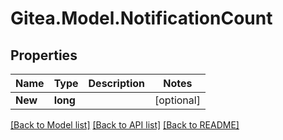 
# Gitea.Model.NotificationCount

## Properties

Name | Type | Description | Notes
------------ | ------------- | ------------- | -------------
**New** | **long** |  | [optional] 

[[Back to Model list]](../README.md#documentation-for-models)
[[Back to API list]](../README.md#documentation-for-api-endpoints)
[[Back to README]](../README.md)

